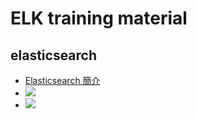 # ELK training material

## elasticsearch
- [Elasticsearch 簡介](http://www.slideshare.net/rueian3/elasticsearch-45855699)
- ![](https://www.dropbox.com/s/ddjyw78fsewvm3k/elk-db.png?dl=1)
- ![](https://www.dropbox.com/s/d5y66e2zd8cgp5c/elk-index.png?dl=1)

